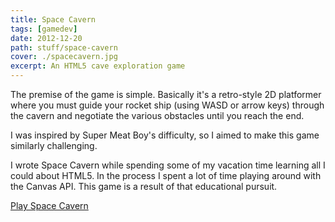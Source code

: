 ```yaml
---
title: Space Cavern
tags: [gamedev]
date: 2012-12-20
path: stuff/space-cavern
cover: ./spacecavern.jpg
excerpt: An HTML5 cave exploration game
---
```


The premise of the game is simple. Basically it's a retro-style 2D platformer where you must guide your rocket ship (using WASD or arrow keys) through the cavern and negotiate the various obstacles until you reach the end.

I was inspired by Super Meat Boy's difficulty, so I aimed to make this game similarly challenging.

I wrote Space Cavern while spending some of my vacation time learning all I could about HTML5. In the process I spent a lot of time playing around with the Canvas API. This game is a result of that educational pursuit.

[Play Space Cavern](https://gorch.com/html5/spacecavern/)
